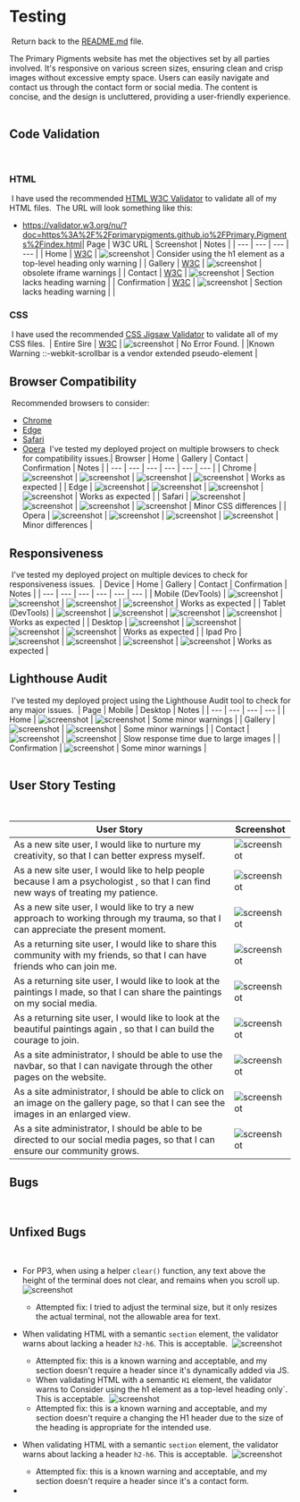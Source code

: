 # Testing
​
Return back to the [README.md](README.md) file.
​

The Primary Pigments website has met the objectives set by all parties involved. It's responsive on various screen sizes, ensuring clean and crisp images without excessive empty space. Users can easily navigate and contact us through the contact form or social media. The content is concise, and the design is uncluttered, providing a user-friendly experience.
​
## Code Validation
​
### HTML
​
I have used the recommended [HTML W3C Validator](https://validator.w3.org) to validate all of my HTML files.
​
The URL will look something like this:
​
- https://validator.w3.org/nu/?doc=https%3A%2F%2Fprimarypigments.github.io%2FPrimary.Pigments%2Findex.html
​
​
| Page | W3C URL | Screenshot | Notes |
| --- | --- | --- | --- |
| Home | [W3C](https://validator.w3.org/nu/?doc=https%3A%2F%2Fprimarypigments.github.io%2FPrimary.Pigments%2Findex.html) | ![screenshot](documentation/html_validation_index.png) | Consider using the h1 element as a top-level heading only warning |
| Gallery | [W3C](https://validator.w3.org/nu/?doc=https%3A%2F%2Fprimarypigments.github.io%2FPrimary.Pigments%2Findex.html) | ![screenshot](documentation/html_validation_gallery.png) | obsolete iframe warnings |
| Contact | [W3C](https://validator.w3.org/nu/?doc=https%3A%2F%2Fprimarypigments.github.io%2FPrimary.Pigments%2Fgallery.html) | ![screenshot](documentation/html_validation_contact.png) | Section lacks heading warning |
| Confirmation | [W3C](https://validator.w3.org/nu/?doc=https%3A%2F%2Fprimarypigments.github.io%2FPrimary.Pigments%2Fconfirmation.html%3Ffirst_name%3Db%26last_name%3Db%26password%3Db%26confirm_password%3Db%26interest_select%3DCreativity%26email_address%3Db%26phone_number%3Db%26about%3Db%26postal_code%3Db%26agreed%3Don) | ![screenshot](documentation/html_validation_confirmation.png) | Section lacks heading warning |
|
​
​
### CSS
​
I have used the recommended [CSS Jigsaw Validator](https://jigsaw.w3.org/css-validator) to validate all of my CSS files.
​
| Entire Sire | [W3C](https://jigsaw.w3.org/css-validator/validator?uri=https%3A%2F%2Fprimarypigments.github.io%2FPrimary.Pigments%2Findex.html&profile=css3svg&usermedium=all&warning=1&vextwarning=&lang=en) | ![screenshot](documentation/css_validation_home.png) | No Error Found. | |Known Warning  ::-webkit-scrollbar is a vendor extended pseudo-element |
​
​
## Browser Compatibility
​
Recommended browsers to consider:
- [Chrome](https://www.google.com/chrome)
- [Edge](https://www.microsoft.com/edge)
- [Safari](https://support.apple.com/downloads/safari)
- [Opera](https://www.opera.com/download)
​
I've tested my deployed project on multiple browsers to check for compatibility issues.
​
| Browser | Home | Gallery | Contact | Confirmation | Notes |
| --- | --- | --- | --- | --- | --- |
| Chrome | ![screenshot](documentation/browser/browser_chrome_home.png) | ![screenshot](documentation/browser/browser_chrome_gallery.png) | ![screenshot](documentation/browser/browser_chrome_contact.png) | ![screenshot](documentation/browser/browser_chrome_confirmation.png) | Works as expected |
| Edge | ![screenshot](documentation/browser/browser_edge_home.png) | ![screenshot](documentation/browser/browser_edge_gallery.png) | ![screenshot](documentation/browser/browser_edge_contact.png) | ![screenshot](documentation/browser/browser_edge_confirmation.png) | Works as expected |
| Safari | ![screenshot](documentation/browser/browser_safari_home.png) | ![screenshot](documentation/browser/browser_safari_gallery.png) | ![screenshot](documentation/browser/browser_safari_contact.png) | ![screenshot](documentation/browser/browser_safari_confirmation.png) | Minor CSS differences |
| Opera | ![screenshot](documentation/browser/browser_opera_home.png) | ![screenshot](documentation/browser/browser_opera_gallery.png) | ![screenshot](documentation/browser/browser_opera_contact.png) | ![screenshot](documentation/browser/browser_opera_confirmation.png) | Minor differences |
​
## Responsiveness
​
I've tested my deployed project on multiple devices to check for responsiveness issues.
​
| Device | Home | Gallery | Contact | Confirmation | Notes |
| --- | --- | --- | --- | --- | --- |
| Mobile (DevTools) | ![screenshot](documentation/responsive_home_mobile.png) | ![screenshot](documentation/responsive_gallery_mobile.png) | ![screenshot](documentation/responsive_contact_mobile.png) | ![screenshot](documentation/responsive_confirmation_mobile.png) | Works as expected |
| Tablet (DevTools) | ![screenshot](documentation/responsive_home_tablet.png) | ![screenshot](documentation/responsive_gallery_tablet.png) | ![screenshot](documentation/responsive_contact_tablet.png) | ![screenshot](documentation/responsive_confirmation_tablet.png) | Works as expected |
| Desktop | ![screenshot](documentation/responsive_home_desktop.png) | ![screenshot](documentation/responsive_gallery_desktop.png) | ![screenshot](documentation/responsive_contact_desktop.png) | ![screenshot](documentation/responsive_confirmation_desktop.png) | Works as expected |
| Ipad Pro | ![screenshot](documentation/responsive_home_ipadpro.png) | ![screenshot](documentation/responsive_gallery_ipadpro.png) | ![screenshot](documentation/responsive_contact_ipadpro.png) | ![screenshot](documentation/responsive_confirmation_ipadpro.png) | Works as expected |
​
## Lighthouse Audit
​
I've tested my deployed project using the Lighthouse Audit tool to check for any major issues.
​
| Page | Mobile | Desktop | Notes |
| --- | --- | --- | --- |
| Home | ![screenshot](documentation/lighthouse_home_mobile.png) | ![screenshot](documentation/lighthouse_home_desktop.png) | Some minor warnings |
| Gallery | ![screenshot](documentation/lighthouse_gallery_mobile.png) | ![screenshot](documentation/lighthouse_gallery_desktop.png) | Some minor warnings |
| Contact | ![screenshot](documentation/lighthouse_contact_mobile.png) | ![screenshot](documentation/lighthouse_contact_desktop.png) | Slow response time due to large images |
| Confirmation | ![screenshot](documentation/lighthouse_confirmation_mobile.png) | Some minor warnings |  
​
## User Story Testing
​

| User Story | Screenshot |
| --- | --- |
| As a new site user, I would like to nurture my creativity, so that I can better express myself. | ![screenshot](documentation/site_user_creativity.png) |
|As a new site user, I would like to help people because I am a psychologist , so that I can find new ways of treating my patience. | ![screenshot](documentation/site_user_psycologist.png) |
| As a new site user, I would like to try a new approach to working through my trauma, so that I can appreciate the present moment.| ![screenshot](documentation/site_user_approch.png) |
| As a returning site user, I would like to share this community with my friends, so that I can have friends who can join me. | ![screenshot](documentation/social_media.png) |
| As a returning site user, I would like to look at the paintings I made, so that I can share the paintings on my social media. | ![screenshot](documentation/site_user_share.png) |
| As a returning site user, I would like to look at the beautiful paintings again , so that I can build the courage to join. | ![screenshot](documentation/site_user_paintings.png) |
|As a site administrator, I should be able to use the navbar, so that I can navigate through the other pages on the website. | ![screenshot](documentation/navbar.png) |
| As a site administrator, I should be able to click on an image on the gallery page, so that I can see the images in an enlarged view. | ![screenshot](documentation/gallery_view.png) |
| As a site administrator, I should be able to be directed to our social media pages, so that I can ensure our community grows. | ![screenshot](documentation/social_media.png) |


## Bugs
​
## Unfixed Bugs
​
- For PP3, when using a helper `clear()` function, any text above the height of the terminal does not clear, and remains when you scroll up.
​
    ![screenshot](documentation/unfixed-bug02.png)
​
    - Attempted fix: I tried to adjust the terminal size, but it only resizes the actual terminal, not the allowable area for text.
​
​
- When validating HTML with a semantic `section` element, the validator warns about lacking a header `h2-h6`. This is acceptable.
​
    ![screenshot](documentation/unfixed_bug_section.png)
​
    - Attempted fix: this is a known warning and acceptable, and my section doesn't require a header since it's dynamically added via JS.
​
    - When validating HTML with a semantic `H1` element, the validator warns to Consider using the h1 element as a top-level heading only`. This is acceptable.
​
    ![screenshot](documentation/unfixed_bug_section.png)
​
    - Attempted fix:  this is a known warning and acceptable, and my section doesn't require a changing the H1 header due to the size of the heading is appropriate for the intended use.
 
 - When validating HTML with a semantic `section` element, the validator warns about lacking a header `h2-h6`. This is acceptable.
​
    ![screenshot](documentation/unfixed_bug_h2.png)
​
    - Attempted fix: this is a known warning and acceptable, and my section doesn't require a header since it's a contact form.
-
[def]: https://cssgradient.io/

